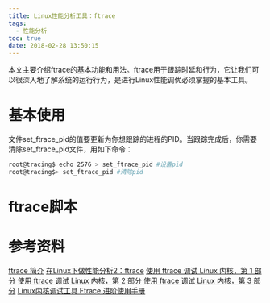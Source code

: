 ```yaml
---
title: Linux性能分析工具：ftrace
tags:
  - 性能分析
toc: true
date: 2018-02-28 13:50:15
---
```

本文主要介绍ftrace的基本功能和用法。ftrace用于跟踪时延和行为，它让我们可以很深入地了解系统的运行行为，是进行Linux性能调优必须掌握的基本工具。
<!--more-->
# 基本使用
文件set_ftrace_pid的值要更新为你想跟踪的进程的PID。当跟踪完成后，你需要清除set_ftrace_pid文件，用如下命令：
``` bash
root@tracing$ echo 2576 > set_ftrace_pid #设置pid
root@tracing$> set_ftrace_pid #清除pid
```

# ftrace脚本

# 参考资料
[ftrace 简介](https://www.ibm.com/developerworks/cn/linux/l-cn-ftrace/)
[在Linux下做性能分析2：ftrace](https://zhuanlan.zhihu.com/p/22130013)
[使用 ftrace 调试 Linux 内核，第 1 部分](https://www.ibm.com/developerworks/cn/linux/l-cn-ftrace1/)
[使用 ftrace 调试 Linux 内核，第 2 部分](https://www.ibm.com/developerworks/cn/linux/l-cn-ftrace2/)
[使用 ftrace 调试 Linux 内核，第 3 部分](https://www.ibm.com/developerworks/cn/linux/l-cn-ftrace3/)
[Linux内核调试工具 Ftrace 进阶使用手册](http://blog.csdn.net/longerzone/article/details/16884703)
